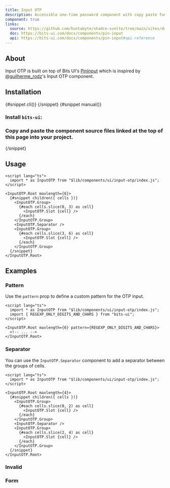 ```yaml
---
title: Input OTP
description: Accessible one-time password component with copy paste functionality.
component: true
links:
  source: https://github.com/huntabyte/shadcn-svelte/tree/main/sites/docs/src/lib/registry/ui/input-otp
  doc: https://bits-ui.com/docs/components/pin-input
  api: https://bits-ui.com/docs/components/pin-input#api-reference
---
```


<script>
	import { ComponentPreview, PMAddComp, PMInstall, Step, Steps, InstallTabs } from '$lib/components/docs';
</script>

<ComponentPreview name="input-otp-demo">

<div></div>

</ComponentPreview>

## About

Input OTP is built on top of Bits UI's [PinInput](https://bits-ui.com/docs/components/pin-input) which is inspired by [@guilherme_rodz](https://twitter.com/guilherme_rodz)'s Input OTP component.

## Installation

<InstallTabs>
{#snippet cli()}
<PMAddComp name="input-otp" />
{/snippet}
{#snippet manual()}
<Steps>

### Install `bits-ui`:

<PMInstall command="bits-ui -D" />

### Copy and paste the component source files linked at the top of this page into your project.

</Steps>
{/snippet}
</InstallTabs>

## Usage

```svelte
<script lang="ts">
  import * as InputOTP from "$lib/components/ui/input-otp/index.js";
</script>

<InputOTP.Root maxlength={6}>
  {#snippet children({ cells })}
    <InputOTP.Group>
      {#each cells.slice(0, 3) as cell}
        <InputOTP.Slot {cell} />
      {/each}
    </InputOTP.Group>
    <InputOTP.Separator />
    <InputOTP.Group>
      {#each cells.slice(3, 6) as cell}
        <InputOTP.Slot {cell} />
      {/each}
    </InputOTP.Group>
  {/snippet}
</InputOTP.Root>
```

## Examples

### Pattern

Use the `pattern` prop to define a custom pattern for the OTP input.

<ComponentPreview name="input-otp-pattern">

<div></div>

</ComponentPreview>

```svelte showLineNumbers {3,6}
<script lang="ts">
  import * as InputOTP from "$lib/components/ui/input-otp/index.js";
  import { REGEXP_ONLY_DIGITS_AND_CHARS } from "bits-ui";
</script>

<InputOTP.Root maxlength={6} pattern={REGEXP_ONLY_DIGITS_AND_CHARS}>
  <!-- ... -->
</InputOTP.Root>
```

### Separator

You can use the `InputOTP.Separator` component to add a separator between the groups of cells.

<ComponentPreview name="input-otp-separator">

<div></div>

</ComponentPreview>

```svelte showLineNumbers
<script lang="ts">
  import * as InputOTP from "$lib/components/ui/input-otp/index.js";
</script>

<InputOTP.Root maxlength={4}>
  {#snippet children({ cells })}
    <InputOTP.Group>
      {#each cells.slice(0, 2) as cell}
        <InputOTP.Slot {cell} />
      {/each}
    </InputOTP.Group>
    <InputOTP.Separator />
    <InputOTP.Group>
      {#each cells.slice(2, 4) as cell}
        <InputOTP.Slot {cell} />
      {/each}
    </InputOTP.Group>
  {/snippet}
</InputOTP.Root>
```

### Invalid

<ComponentPreview name="input-otp-invalid">

<div></div>

</ComponentPreview>

### Form

<ComponentPreview name="input-otp-form">

<div></div>

</ComponentPreview>
